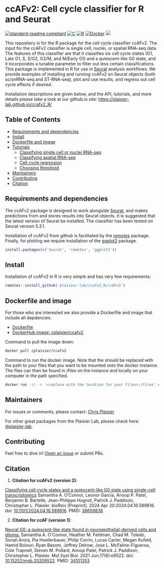 # ccAFv2: Cell cycle classifier for R and Seurat
[![standard-readme compliant](https://img.shields.io/badge/readme%20style-standard-brightgreen.svg?style=flat-square)](https://github.com/RichardLitt/standard-readme)
[![C](https://img.shields.io/badge/C-A8B9CC.svg?style=for-the-badge&logo=C&logoColor=black)](https://en.wikipedia.org/wiki/C_(programming_language))
[![R](https://img.shields.io/badge/R-276DC3.svg?style=for-the-badge&logo=R&logoColor=white)](https://cran.r-project.org/)
[![Docker](https://img.shields.io/badge/Docker-2496ED.svg?style=for-the-badge&logo=Docker&logoColor=white)](https://www.docker.com/)
[<img src="https://img.shields.io/badge/blue.svg?logo=Docker">](https://hub.docker.com/r/cplaisier/ccafv2)

This repository is for the R package for the cell cycle classifier ccAFv2. The input for the ccAFv2 classifier is single cell, nuclei, or spatial RNA-seq data.  The features of this classifier are that it classifies six cell cycle states (G1, Late G1, S, S/G2, G2/M, and M/Early G1) and a quiescent-like G0 state, and it incorporates a tunable parameter to filter out less certain classifications. This package is implemented in R for use in [Seurat](https://satijalab.org/seurat/) analysis workflows. We provide examples of installing and running ccAFv2 on Seurat objects (both sc/snRNA-seq and ST-RNA-seq), plot and use results, and regress out cell cycle effects if desired.

Installation descriptions are given below, and the API, tutorials, and more details please take a look at our github.io site:  https://plaisier-lab.github.io/ccafv2_R/

## Table of Contents

- [Requirements and dependencies](#requirements-and-dependencies)
- [Install](#install)
- [Dockerfile and image](#dockerfile-and-image)
- [Tutorials](https://plaisier-lab.github.io/ccafv2_R/)
    - [Classifying single cell or nuclei RNA-seq](https://plaisier-lab.github.io/ccafv2_R/src/single.html)
    - [Classifying spatial RNA-seq](https://plaisier-lab.github.io/ccafv2_R/src/spatial.html)
    - [Cell cycle regression](https://plaisier-lab.github.io/ccafv2_R/src/regress.html)
    - [Choosing threshold](https://plaisier-lab.github.io/ccafv2_R/src/Choosing_Threshold.html)
- [Maintainers](#maintainers)
- [Contributing](#contributing)
- [Citation](#citation)

## Requirements and dependencies

The ccAFv2 package is designed to work alongside [Seurat](https://satijalab.org/seurat), and makes predictions from and stores results into Seurat objects. It is suggested that the latest version of Seurat be installed. The classifier has been tested on Seurat version 5.3.1.

Installation of ccAFv2 from github is facilitated by the [remotes](https://cran.r-project.org/web/packages/remotes/index.html) package. Finally, for plotting we require installation of the [ggplot2](https://cran.r-project.org/web/packages/ggplot2/index.html) package.

```r
install.packages(c('Seurat', 'remotes', 'ggplot2'))
```

## Install

Installation of ccAFv2 in R is very simple and has very few requirements:

```r
remotes::install_github('plaisier-lab/ccafv2_R/ccAFv2')
```

## Dockerfile and image

For those who are interested we also provide a Dockerfile and image that include all depdencies:

- [Dockerfile](https://github.com/plaisier-lab/ccafv2_R/blob/main/Dockerfile)
- [DockerHub image:  cplaisier/ccafv2](https://hub.docker.com/r/cplaisier/ccafv2)

Command to pull the image down:

```sh
docker pull cplaisier/ccafv2
```

Command to run the docker image. Note that the <replace with the location to your files> should be replaced with the path to your files that you want to be mounted onto the docker instance. The files can then be found in /files on the instance and locally on your computer in the path specified.

```sh
docker run -it -v '<replace with the location for your files>:/files' cplaisier/ccafv2
```

## Maintainers

For issues or comments, please contact:  [Chris Plaisier](mailto:plaisier@asu.edu)

For other great packages from the Plaisier Lab, please check here: [@plaisier-lab](https://github.com/plaisier-lab).

## Contributing

Feel free to dive in! [Open an issue](https://github.com/plaisier-lab/ccAFv2_R/issues/new) or submit PRs.

## Citation

1. **Citation for ccAFv2 (version 2)**:

[Classifying cell cycle states and a quiescent-like G0 state using single-cell transcriptomics](https://doi.org/10.1101/2024.04.16.589816) Samantha A. O’Connor, Leonor Garcia, Anoop P. Patel, Benjamin B. Bartelle, Jean-Philippe Hugnot, Patrick J. Paddison, Christopher L. Plaisier. bioRxiv [Preprint]. 2024 Apr 20:2024.04.16.589816. doi: [10.1101/2024.04.16.589816](https://doi.org/10.1101/2024.04.16.589816). PMID: [38659838](https://pubmed.ncbi.nlm.nih.gov/38659838/) 

2. **Citation for ccAF (version 1)**:

[Neural G0: a quiescent-like state found in neuroepithelial-derived cells and glioma.](https://www.embopress.org/doi/full/10.15252/msb.20209522) Samantha A. O'Connor, Heather M. Feldman, Chad M. Toledo, Sonali Arora, Pia Hoellerbauer, Philip Corrin, Lucas Carter, Megan Kufeld, Hamid Bolouri, Ryan Basom, Jeffrey Delrow, Jose L. McFaline-Figueroa, Cole Trapnell, Steven M. Pollard, Anoop Patel, Patrick J. Paddison, Christopher L. Plaisier.  Mol Syst Biol. 2021 Jun;17(6):e9522. doi: [10.15252/msb.20209522](https://doi.org/10.15252/msb.20209522). PMID: [34101353](https://pubmed.ncbi.nlm.nih.gov/34101353/)

